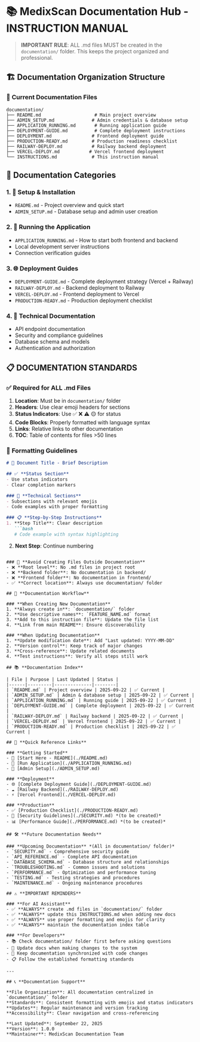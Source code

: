 # 📚 MedixScan Documentation Hub - INSTRUCTION MANUAL

> **IMPORTANT RULE**: ALL .md files MUST be created in the `documentation/` folder. This keeps the project organized and professional.

## 🏗️ **Documentation Organization Structure**

### 📁 **Current Documentation Files**
```
documentation/
├── README.md                    # Main project overview
├── ADMIN_SETUP.md              # Admin credentials & database setup
├── APPLICATION_RUNNING.md       # Running application guide  
├── DEPLOYMENT-GUIDE.md          # Complete deployment instructions
├── DEPLOYMENT.md               # Frontend deployment guide
├── PRODUCTION-READY.md         # Production readiness checklist
├── RAILWAY-DEPLOY.md           # Railway backend deployment
├── VERCEL-DEPLOY.md           # Vercel frontend deployment
└── INSTRUCTIONS.md             # This instruction manual
```

## 🎯 **Documentation Categories**

### 1. **🚀 Setup & Installation**
- `README.md` - Project overview and quick start
- `ADMIN_SETUP.md` - Database setup and admin user creation

### 2. **🏃 Running the Application**
- `APPLICATION_RUNNING.md` - How to start both frontend and backend
- Local development server instructions
- Connection verification guides

### 3. **🌐 Deployment Guides**
- `DEPLOYMENT-GUIDE.md` - Complete deployment strategy (Vercel + Railway)
- `RAILWAY-DEPLOY.md` - Backend deployment to Railway
- `VERCEL-DEPLOY.md` - Frontend deployment to Vercel  
- `PRODUCTION-READY.md` - Production deployment checklist

### 4. **🔧 Technical Documentation**
- API endpoint documentation
- Security and compliance guidelines
- Database schema and models
- Authentication and authorization

## 📋 **DOCUMENTATION STANDARDS**

### ✅ **Required for ALL .md Files**
1. **Location**: Must be in `documentation/` folder
2. **Headers**: Use clear emoji headers for sections
3. **Status Indicators**: Use ✅ ❌ ⚠️ 🟡 for status
4. **Code Blocks**: Properly formatted with language syntax
5. **Links**: Relative links to other documentation
6. **TOC**: Table of contents for files >50 lines

### 🎨 **Formatting Guidelines**
```markdown
# 🏥 Document Title - Brief Description

## ✅ **Status Section**
- Use status indicators
- Clear completion markers

### 🔧 **Technical Sections**
- Subsections with relevant emojis
- Code examples with proper formatting

### 📋 **Step-by-Step Instructions**
1. **Step Title**: Clear description
   ```bash
   # Code example with syntax highlighting
   ```
2. **Next Step**: Continue numbering
```

### 🚫 **Avoid Creating Files Outside Documentation**
- ❌ **Root level**: No .md files in project root
- ❌ **Backend folder**: No documentation in backend/
- ❌ **Frontend folder**: No documentation in frontend/
- ✅ **Correct location**: Always use documentation/ folder

## 🔄 **Documentation Workflow**

### **When Creating New Documentation**
1. **Always create in**: `documentation/` folder
2. **Use descriptive names**: `FEATURE_NAME.md` format
3. **Add to this instruction file**: Update the file list
4. **Link from main README**: Ensure discoverability

### **When Updating Documentation**
1. **Update modification date**: Add "Last updated: YYYY-MM-DD"
2. **Version control**: Keep track of major changes
3. **Cross-reference**: Update related documents
4. **Test instructions**: Verify all steps still work

## 📚 **Documentation Index**

| File | Purpose | Last Updated | Status |
|------|---------|--------------|--------|
| `README.md` | Project overview | 2025-09-22 | ✅ Current |
| `ADMIN_SETUP.md` | Admin & database setup | 2025-09-22 | ✅ Current |
| `APPLICATION_RUNNING.md` | Running guide | 2025-09-22 | ✅ Current |
| `DEPLOYMENT-GUIDE.md` | Complete deployment | 2025-09-22 | ✅ Current |
| `RAILWAY-DEPLOY.md` | Railway backend | 2025-09-22 | ✅ Current |
| `VERCEL-DEPLOY.md` | Vercel frontend | 2025-09-22 | ✅ Current |
| `PRODUCTION-READY.md` | Production checklist | 2025-09-22 | ✅ Current |

## 🎯 **Quick Reference Links**

### **Getting Started**
- 🚀 [Start Here - README](./README.md)
- 🏃 [Run Application](./APPLICATION_RUNNING.md)
- 🔧 [Admin Setup](./ADMIN_SETUP.md)

### **Deployment**
- 🌐 [Complete Deployment Guide](./DEPLOYMENT-GUIDE.md)
- ☁️ [Railway Backend](./RAILWAY-DEPLOY.md)
- ⚡ [Vercel Frontend](./VERCEL-DEPLOY.md)

### **Production**
- ✅ [Production Checklist](./PRODUCTION-READY.md)
- 🔐 [Security Guidelines](./SECURITY.md) *(to be created)*
- 📊 [Performance Guide](./PERFORMANCE.md) *(to be created)*

## 🛠️ **Future Documentation Needs**

### **Upcoming Documentation** *(All in documentation/ folder)*
- `SECURITY.md` - Comprehensive security guide
- `API_REFERENCE.md` - Complete API documentation
- `DATABASE_SCHEMA.md` - Database structure and relationships
- `TROUBLESHOOTING.md` - Common issues and solutions
- `PERFORMANCE.md` - Optimization and performance tuning
- `TESTING.md` - Testing strategies and procedures
- `MAINTENANCE.md` - Ongoing maintenance procedures

## ⚠️ **IMPORTANT REMINDERS**

### **For AI Assistant**
- ✅ **ALWAYS** create .md files in `documentation/` folder
- ✅ **ALWAYS** update this INSTRUCTIONS.md when adding new docs
- ✅ **ALWAYS** use proper formatting and emojis for clarity
- ✅ **ALWAYS** maintain the documentation index table

### **For Developers**
- 📚 Check documentation/ folder first before asking questions
- 📝 Update docs when making changes to the system
- 🔄 Keep documentation synchronized with code changes
- 📋 Follow the established formatting standards

---

## 📞 **Documentation Support**

**File Organization**: All documentation centralized in `documentation/` folder
**Standards**: Consistent formatting with emojis and status indicators
**Updates**: Regular maintenance and version tracking
**Accessibility**: Clear navigation and cross-referencing

**Last Updated**: September 22, 2025
**Version**: 1.0.0
**Maintainer**: MedixScan Documentation Team